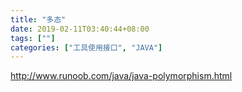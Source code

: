 ```yaml
---
title: "多态"
date: 2019-02-11T03:40:44+08:00
tags: [""]
categories: ["工具使用接口", "JAVA"]
---
```



http://www.runoob.com/java/java-polymorphism.html
